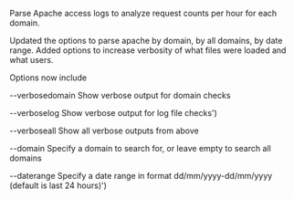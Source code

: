 Parse Apache access logs to analyze request counts per hour for each domain.

Updated the options to parse apache by domain, by all domains, by date range. Added options to increase verbosity of what files were loaded and what users. 

Options now include 

--verbosedomain
Show verbose output for domain checks

--verboselog
Show verbose output for log file checks')

--verboseall
Show all verbose outputs from above

--domain
Specify a domain to search for, or leave empty to search all domains

--daterange
Specify a date range in format dd/mm/yyyy-dd/mm/yyyy (default is last 24 hours)')
 
